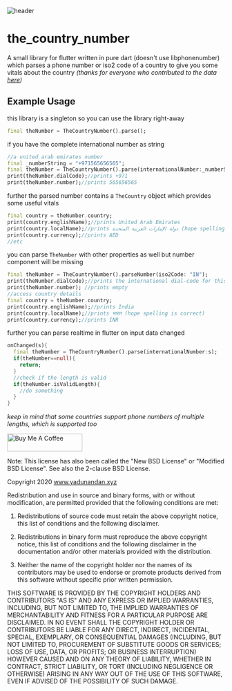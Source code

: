 ![header](https://i.imgur.com/oSU3rY0.png)
# the_country_number
A small library for flutter written in pure dart (doesn't use libphonenumber) which parses a phone number or iso2 code of a country to give you some vitals about the country *(thanks for everyone who contributed to the data [here](https://gist.github.com/Goles/3196253))*

## Example Usage
this library is a singleton so you can use the library right-away
```dart
final theNumber = TheCountryNumber().parse();
```
if you have the complete international number as string
```dart
//a united arab emirates number
final _numberString = "+971565656565";
final theNumber = TheCountryNumber().parse(internationalNumber:_numberString);
print(theNumber.dialCode);//prints +971
print(theNumber.number);//prints 565656565
```
further the parsed number contains a `TheCountry` object which provides some useful vitals
```dart
final country = theNumber.country;
print(country.englishName);//prints United Arab Emirates
print(country.localName);//prints دولة الإمارات العربية المتحدة (hope spelling is correct)
print(country.currency);//prints AED
//etc
```
you can parse `TheNumber` with other properties as well but number component will be missing
```dart
final theNumber = TheCountryNumber().parseNumber(iso2Code: "IN");
print(theNumber.dialCode);//prints the international dial-code for this country "+91"
print(theNumber.number); //prints empty
//access country details
final country = theNumber.country;
print(country.englishName);//prints India
print(country.localName);//prints भारत (hope spelling is correct)
print(country.currency);//prints INR
```
further you can parse realtime in flutter on input data changed
```dart
onChanged(s){
  final theNumber = TheCountryNumber().parse(internationalNumber:s);
  if(theNumber==null){
    return;
  }
  //check if the length is valid
  if(theNumber.isValidLength){
    //do something
  }
}
```
*keep in mind that some countries support phone numbers of multiple lengths, which is supported too*

<a href="https://www.buymeacoffee.com/ondbyte" target="_blank"><img src="https://cdn.buymeacoffee.com/buttons/default-orange.png" alt="Buy Me A Coffee" height="41" width="174"></a>

Note: This license has also been called the "New BSD License" or "Modified BSD License". See also the 2-clause BSD License.

Copyright 2020 www.yadunandan.xyz

Redistribution and use in source and binary forms, with or without modification, are permitted provided that the following conditions are met:

1. Redistributions of source code must retain the above copyright notice, this list of conditions and the following disclaimer.

2. Redistributions in binary form must reproduce the above copyright notice, this list of conditions and the following disclaimer in the documentation and/or other materials provided with the distribution.

3. Neither the name of the copyright holder nor the names of its contributors may be used to endorse or promote products derived from this software without specific prior written permission.

THIS SOFTWARE IS PROVIDED BY THE COPYRIGHT HOLDERS AND CONTRIBUTORS "AS IS" AND ANY EXPRESS OR IMPLIED WARRANTIES, INCLUDING, BUT NOT LIMITED TO, THE IMPLIED WARRANTIES OF MERCHANTABILITY AND FITNESS FOR A PARTICULAR PURPOSE ARE DISCLAIMED. IN NO EVENT SHALL THE COPYRIGHT HOLDER OR CONTRIBUTORS BE LIABLE FOR ANY DIRECT, INDIRECT, INCIDENTAL, SPECIAL, EXEMPLARY, OR CONSEQUENTIAL DAMAGES (INCLUDING, BUT NOT LIMITED TO, PROCUREMENT OF SUBSTITUTE GOODS OR SERVICES; LOSS OF USE, DATA, OR PROFITS; OR BUSINESS INTERRUPTION) HOWEVER CAUSED AND ON ANY THEORY OF LIABILITY, WHETHER IN CONTRACT, STRICT LIABILITY, OR TORT (INCLUDING NEGLIGENCE OR OTHERWISE) ARISING IN ANY WAY OUT OF THE USE OF THIS SOFTWARE, EVEN IF ADVISED OF THE POSSIBILITY OF SUCH DAMAGE.